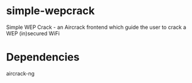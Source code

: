 # simple-wepcrack

Simple WEP Crack - an Aircrack frontend which guide the user to crack a WEP (in)secured WiFi


# Dependencies

aircrack-ng
